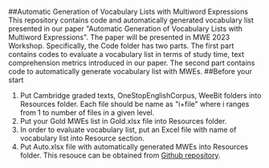 ##Automatic Generation of Vocabulary Lists with Multiword Expressions
This repository contains code and automatically generated vocabulary list presented in our paper "Automatic Generation of Vocabulary Lists with Multiword Expressions". The paper will be presented in MWE 2023 Workshop. 
Specifically, the Code folder has two parts. The first part contains codes to evaluate a vocabulary list in terms of study time, text comprehension metrics introduced in our paper. The second part contains code to automatically generate vocabulary list with MWEs. 
##Before your start
1. Put Cambridge graded texts, OneStopEnglishCorpus, WeeBit folders into Resources folder. Each file should be name as "i+file" where i ranges from 1 to number of files in a given level.
2. Put your Gold MWEs list in Gold.xlsx file into Resources folder.
3. In order to evaluate vocabulary list, put an Excel file with name of vocabulary list into Resource section.
4. Put Auto.xlsx file with automatically generated MWEs into Resources folder. This resouce can be obtained from [Github repository](https://github.com/Oddtwang/MWEs).
